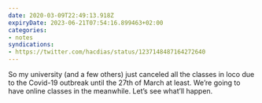 ```yaml
---
date: 2020-03-09T22:49:13.918Z
expiryDate: 2023-06-21T07:54:16.899463+02:00
categories:
- notes
syndications:
- https://twitter.com/hacdias/status/1237148487164272640
---
```


So my university (and a few others) just canceled all the classes in loco due to the Covid-19 outbreak until the 27th of March at least. We’re going to have online classes in the meanwhile. Let’s see what’ll happen.
